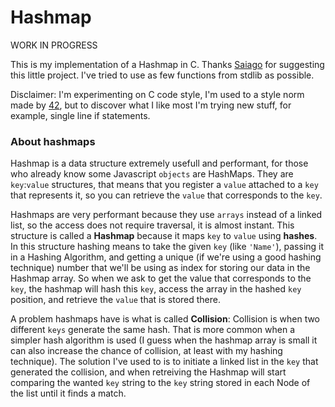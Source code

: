 # Hashmap

WORK IN PROGRESS

This is my implementation of a Hashmap in C. Thanks [Saiago](https://github.com/Grsaiago/hashmapC) for suggesting this little project. I've tried to use as few functions from stdlib as possible.

Disclaimer: I'm experimenting on C code style, I'm used to a style norm made by [42](https://42.fr/en/homepage/), but to discover what I like most I'm trying new stuff, for example, single line if statements.



### About hashmaps
Hashmap is a data structure extremely usefull and performant, for those who already know some Javascript `objects` are HashMaps. They are `key`:`value` structures, that means that you register a `value` attached to a `key` that represents it, so you can retrieve the `value` that corresponds to the `key`.

Hashmaps are very performant because they use `arrays` instead of a linked list, so the access does not require traversal, it is almost instant. This structure is called a **Hashmap** because it maps `key` to `value` using **hashes**. In this structure hashing means to take the given `key` (like `'Name'`), passing it in a Hashing Algorithm, and getting a unique (if we're using a good hashing technique) number that we'll be using as index for storing our data in the Hashmap array. So when we ask to get the value that corresponds to the `key`, the hashmap will hash this `key`, access the array in the hashed `key` position, and retrieve the `value` that is stored there.

A problem hashmaps have is what is called **Collision**: Collision is when two different `keys` generate the same hash. That is more common when a simpler hash algorithm is used (I guess when the hashmap array is small it can also increase the chance of collision, at least with my hashing technique). The solution I've used to is to initiate a linked list in the `key` that generated the collision, and when retreiving the Hashmap will start comparing the wanted `key` string to the `key` string stored in each Node of the list until it finds a match.
